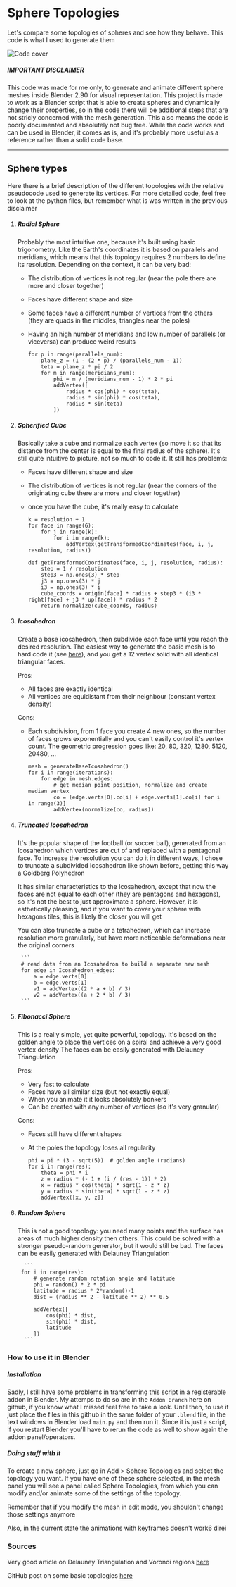 # Sphere Topologies
Let's compare some topologies of spheres and see how they behave. This code is what I used to generate them

![Code cover](https://github.com/Hilicot/Sphere_Topologies/blob/master/image.png?raw=true)

##### IMPORTANT DISCLAIMER
This code was made for me only, to generate and animate different sphere meshes inside Blender 2.90 for visual representation. 
This project is made to work as a Blender script that is able to create spheres and dynamically change their properties, 
so in the code there will be additional steps that are not stricly concerned with the mesh generation.
This also means the code is poorly documented and absolutely not bug free. 
While the code works and can be used in Blender, it comes as is, and it's probably more useful as a reference rather than a solid code base.

---
## Sphere types
Here there is a brief description of the different topologies with the relative pseudocode used to generate its vertices.
For more detailed code, feel free to look at the python files, but remember what is was written in the previous disclaimer

1. ##### Radial Sphere 
    Probably the most intuitive one, because it's built using basic trigonometry.
    Like the Earth's coordinates it is based on parallels and meridians, which means that this topology requires 2 numbers to define its resolution.
    Depending on the context, it can be very bad:
    * The distribution of vertices is not regular (near the pole there are more and closer together) 
    * Faces have different shape and size
    * Some faces have a different number of vertices from the others (they are quads in the middles, triangles near the poles)
    * Having an high number of meridians and low number of parallels (or viceversa) can produce weird results

        ```
        for p in range(parallels_num):
            plane_z = (1 - (2 * p) / (parallels_num - 1))
            teta = plane_z * pi / 2
            for m in range(meridians_num):
                phi = m / (meridians_num - 1) * 2 * pi
                addVertex([
                    radius * cos(phi) * cos(teta),
                    radius * sin(phi) * cos(teta),
                    radius * sin(teta)
                ])
        ```
1. ##### Spherified Cube
    Basically take a cube and normalize each vertex (so move it so that its distance from the center is equal to the final radius of the sphere).
    It's still quite intuitive to picture, not so much to code it.
    It still has problems:
    * Faces have different shape and size
    * The distribution of vertices is not regular (near the corners of the originating cube there are more and closer together)
    * once you have the cube, it's really easy to calculate

        ```
        k = resolution + 1
        for face in range(6):
            for j in range(k):
                for i in range(k):
                    addVertex(getTransformedCoordinates(face, i, j, resolution, radius))
                    
        def getTransformedCoordinates(face, i, j, resolution, radius):
            step = 1 / resolution
            step3 = np.ones(3) * step
            j3 = np.ones(3) * j
            i3 = np.ones(3) * i
            cube_coords = origin[face] * radius + step3 * (i3 * right[face] + j3 * up[face]) * radius * 2
            return normalize(cube_coords, radius)
        ```        
1. ##### Icosahedron
    Create a base icosahedron, then subdivide each face until you reach the desired resolution.
    The easiest way to generate the basic mesh is to hard code it (see [here](https://github.com/Hilicot/Sphere_Topologies/blob/334f1b12382f4a85f1754264d12651a8a8fe3577/Topologies/Icosahedron.py#L151)),
    and you get a 12 vertex solid with all identical triangular faces.
    
    Pros:
    * All faces are exactly identical
    * All vertices are equidistant from their neighbour (constant vertex density)
    
    Cons:
    * Each subdivision, from 1 face you create 4 new ones, 
    so the number of faces grows exponentially and you can't easily control it's vertex count.
        The geometric progression goes like: 20, 80, 320, 1280, 5120, 20480, ...
    
        ```
        mesh = generateBaseIcosahedron()
        for i in range(iterations):    
            for edge in mesh.edges:
                # get median point position, normalize and create median vertex
                co = [edge.verts[0].co[i] + edge.verts[1].co[i] for i in range(3)]
                addVertex(normalize(co, radius))
        ```
      
1. ##### Truncated Icosahedron
    It's the popular shape of the football (or soccer ball), generated from an Icosahedron which vertices are cut of and replaced with a pentagonal face.
    To increase the resolution you can do it in different ways, I chose to truncate a subdivided Icosahedron like shown before, getting this way a Goldberg Polyhedron
    
    It has similar characteristics to the Icosahedron, except that now the faces are not equal to each other (they are pentagons and hexagons), 
    so it's not the best to just approximate a sphere.
    However, it is esthetically pleasing, and if you want to cover your sphere with hexagons tiles, this is likely the closer you will get
    
    You can also truncate a cube or a tetrahedron, which can increase resolution more granularly, but have more noticeable deformations near the original corners
    
        ```
        # read data from an Icosahedron to build a separate new mesh
        for edge in Icosahedron_edges:
            a = edge.verts[0]
            b = edge.verts[1]
            v1 = addVertex((2 * a + b) / 3)
            v2 = addVertex((a + 2 * b) / 3)
        ```

1. ##### Fibonacci Sphere
    This is a really simple, yet quite powerful, topology. 
    It's based on the golden angle to place the vertices on a spiral and achieve a very good vertex density
    The faces can be easily generated with Delauney Triangulation
    
    Pros:
    * Very fast to calculate
    * Faces have all similar size (but not exactly equal)
    * When you animate it it looks absolutely bonkers
    * Can be created with any number of vertices (so it's very granular)
    
    Cons:
    * Faces still have different shapes
    * At the poles the topology loses all regularity

        ```      
        phi = pi * (3 - sqrt(5))  # golden angle (radians)
        for i in range(res):
            theta = phi * i
            z = radius * (- 1 + (i / (res - 1)) * 2)
            x = radius * cos(theta) * sqrt(1 - z * z)
            y = radius * sin(theta) * sqrt(1 - z * z)
            addVertex([x, y, z])
        ```
1. ##### Random Sphere

    This is not a good topology: you need many points and the surface has areas of much higher density then others.
    This could be solved with a stronger pseudo-random generator, but it would still be bad.
    The faces can be easily generated with Delauney Triangulation
        
         ```       
        for i in range(res):
            # generate random rotation angle and latitude
            phi = random() * 2 * pi
            latitude = radius * 2*random()-1
            dist = (radius ** 2 - latitude ** 2) ** 0.5
            
            addVertex([
                cos(phi) * dist,
                sin(phi) * dist,
                latitude
            ])
         ```   

### How to use it in Blender

##### Installation
Sadly, I still have some problems in transforming this script in a registerable addon in Blender.
My attemps to do so are in the ```Addon Branch``` here on github, if you know what I missed feel free to take a look.
Until then, to use it just place the files in this github in the same folder of your ```.blend``` file, in the text windows in Blender load ```main.py```
and then run it. Since it is just a script, if you restart Blender you'll have to rerun the code as well to show again the addon panel/operators.

##### Doing stuff with it

To create a new sphere, just go in Add > Sphere Topologies and select the topology you want. If you have one of these sphere selected,
 in the mesh panel you will see a panel called Sphere Topologies, from which you can modify and/or animate some of the settings of the topology. 
 
Remember that if you modify the mesh in edit mode, you shouldn't change those settings anymore

Also, in the current state the animations with keyframes doesn't work6 direi 

### Sources
Very good article on Delauney Triangulation and Voronoi regions [here](https://www.redblobgames.com/x/1842-delaunay-voronoi-sphere/)

GitHub post on some basic topologies [here](https://github.com/caosdoar/spheres)